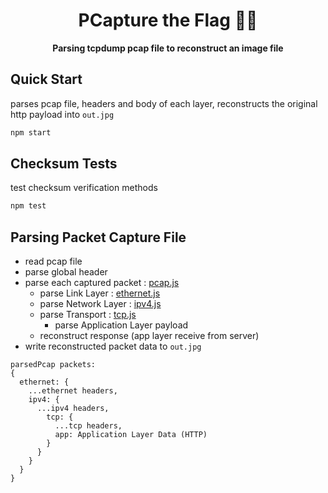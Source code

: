 <h1 align="center">PCapture the Flag 🏴‍☠️</h1 >

<p align="center">
  <strong>Parsing tcpdump pcap file to reconstruct an image file</strong>
</p>

## Quick Start

parses pcap file, headers and body of each layer, reconstructs the original http payload into `out.jpg`

```sh
npm start
```

## Checksum Tests

test checksum verification methods

```sh
npm test
```

## Parsing Packet Capture File

- read pcap file
- parse global header
- parse each captured packet : [pcap.js](./pcap.js)
  - parse Link Layer : [ethernet.js](./ethernet.js)
  - parse Network Layer : [ipv4.js](./ipv4.js)
  - parse Transport : [tcp.js](./tcp.js)
      - parse Application Layer payload
  - reconstruct response (app layer receive from server)
- write reconstructed packet data to `out.jpg`

```
parsedPcap packets:
{
  ethernet: {
    ...ethernet headers,
    ipv4: {
      ...ipv4 headers,
        tcp: {
          ...tcp headers,
          app: Application Layer Data (HTTP)
        }
      }
    }
  }
}
```
